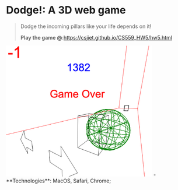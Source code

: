 # Dodge!: A 3D web game

> Dodge the incoming pillars like your life depends on it!
> 
> **Play the game @**:<a href="gitpages">https://csjiet.github.io/CS559_HW5/hw5.html</a>

<img src="./smashed.png" width=400>
- **Technologies**: MacOS, Safari, Chrome;


